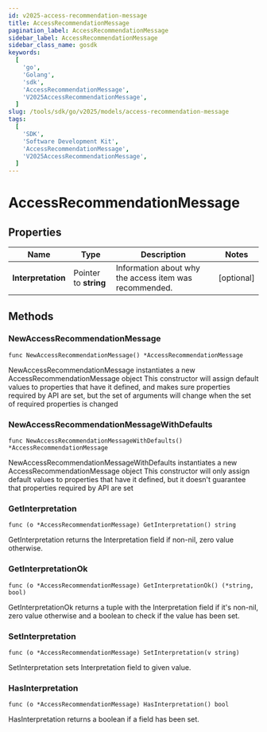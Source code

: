 ```yaml
---
id: v2025-access-recommendation-message
title: AccessRecommendationMessage
pagination_label: AccessRecommendationMessage
sidebar_label: AccessRecommendationMessage
sidebar_class_name: gosdk
keywords:
  [
    'go',
    'Golang',
    'sdk',
    'AccessRecommendationMessage',
    'V2025AccessRecommendationMessage',
  ]
slug: /tools/sdk/go/v2025/models/access-recommendation-message
tags:
  [
    'SDK',
    'Software Development Kit',
    'AccessRecommendationMessage',
    'V2025AccessRecommendationMessage',
  ]
---
```


# AccessRecommendationMessage

## Properties

| Name | Type | Description | Notes |
| --- | --- | --- | --- |
| **Interpretation** | Pointer to **string** | Information about why the access item was recommended. | [optional] |

## Methods

### NewAccessRecommendationMessage

`func NewAccessRecommendationMessage() *AccessRecommendationMessage`

NewAccessRecommendationMessage instantiates a new AccessRecommendationMessage object This constructor will assign default values to properties that have it defined, and makes sure properties required by API are set, but the set of arguments will change when the set of required properties is changed

### NewAccessRecommendationMessageWithDefaults

`func NewAccessRecommendationMessageWithDefaults() *AccessRecommendationMessage`

NewAccessRecommendationMessageWithDefaults instantiates a new AccessRecommendationMessage object This constructor will only assign default values to properties that have it defined, but it doesn't guarantee that properties required by API are set

### GetInterpretation

`func (o *AccessRecommendationMessage) GetInterpretation() string`

GetInterpretation returns the Interpretation field if non-nil, zero value otherwise.

### GetInterpretationOk

`func (o *AccessRecommendationMessage) GetInterpretationOk() (*string, bool)`

GetInterpretationOk returns a tuple with the Interpretation field if it's non-nil, zero value otherwise and a boolean to check if the value has been set.

### SetInterpretation

`func (o *AccessRecommendationMessage) SetInterpretation(v string)`

SetInterpretation sets Interpretation field to given value.

### HasInterpretation

`func (o *AccessRecommendationMessage) HasInterpretation() bool`

HasInterpretation returns a boolean if a field has been set.
